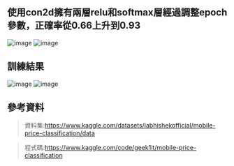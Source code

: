 ## 使用con2d擁有兩層relu和softmax層經過調整epoch參數，正確率從0.66上升到0.93
![image](https://github.com/Tzuan1020/ai/assets/99935739/3c7fe26f-544d-406a-b691-397aebd4b37b)
![image](https://github.com/Tzuan1020/ai/assets/99935739/e7d71e1f-f80a-4ee5-a776-cca65cf87601)
## 訓練結果
![image](https://github.com/Tzuan1020/ai/assets/99935739/44af7e56-67f9-4af5-b152-5544873865bb)
![image](https://github.com/Tzuan1020/ai/assets/99935739/d499c031-d117-4f5a-bc82-74f417a684d7)

## 參考資料
>資料集:https://www.kaggle.com/datasets/iabhishekofficial/mobile-price-classification/data

>程式碼:https://www.kaggle.com/code/geek1it/mobile-price-classification
